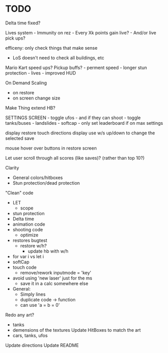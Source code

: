 # TODO

Delta time fixed?

Lives system
    - Immunity on rez
    - Every Xk points gain live?
    - And/or live pick ups?

efficeny: only check things that make sense
- LoS doesn't need to check all buildings, etc

Mario Kart speed ups?
Pickup buffs?
    - perment speed
    - longer stun protection
    - lives
    - improved HUD

On Demand Scaling
- on restore
- on screen change size

Make Thing extend HB?

SETTINGS SCREEN
    - toggle ufos
        - and if they can shoot
    - toggle tanks/buses
    - landslides
    - softcap
    - only set leaderboard if on max settings

display restore touch directions
display use w/s up/down to change the selected save

mouse hover over buttons in restore screen

Let user scroll through all scores (like saves)? (rather than top 10?)

Clarity
- General colors/hitboxes
- Stun protection/dead protection

"Clean" code
- LET
    - scope
- stun protection
- Delta time
- animation code
- shooting code
    - optimize
- restores bugtest
    - restore w/h?
        - update hb with w/h
- for var i vs let i
- softCap
- touch code
    - remove/rework inputmode = 'key'
- avoid using 'new laser' just for the ms
    - save it in a calc somewhere else
- General:
    - Simply lines
    - duplicate code -> function
    - can use 'a = b = 0'

Redo any art?
- tanks
- demensions of the textures
Update HitBoxes to match the art
- cars, tanks, ufos

Update directions
Update README